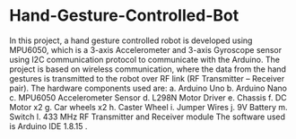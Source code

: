 # Hand-Gesture-Controlled-Bot
In this project, a hand gesture controlled robot is developed using MPU6050, which is a 3-axis Accelerometer and 3-axis Gyroscope sensor using I2C communication protocol to communicate with the Arduino. The project is based on wireless communication, where the data from the hand gestures is transmitted to the robot over RF link (RF Transmitter – Receiver pair).
The hardware components used are:
  a. Arduino Uno
  b. Arduino Nano
  c. MPU6050 Accelerometer Sensor
  d. L298N Motor Driver
  e. Chassis
  f. DC Motor x2
  g. Car wheels x2
  h. Caster Wheel
  i. Jumper Wires
  j. 9V Battery
  m. Switch
  l. 433 MHz RF Transmitter and Receiver module
The software used is Arduino IDE 1.8.15 .
